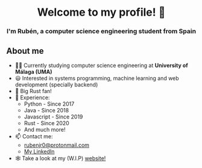 <h1 align="center">Welcome to my profile! 👋</h1>
<h3 align="center">I'm Rubén, a computer science engineering student from Spain</h3>

## About me

- 👨‍🎓 Currently studying computer science engineering at **University of Málaga (UMA)**
- 😃 Interested in systems programming, machine learning and web development (specially backend)
- 🦀 Big Rust fan!
- 💬 Experience:
  - Python      - Since 2017
  - Java        - Since 2018
  - Javascript  - Since 2019
  - Rust        - Since 2020
  - And much more!
- 📫 Contact me: 
  - [rubenjr0@protonmail.com](mailto:rubenjr0@protonmail.com)
  - [My LinkedIn](https://www.linkedin.com/in/rubenjr0/)
- 🕸️ Take a look at my (W.I.P) [website!](http://rubenjr0.github.io/)

<!---
## Some stats

[![Top Langs](https://github-readme-stats.vercel.app/api/top-langs/?username=rubenjr0&show_icons=true)](https://github.com/anuraghazra/github-readme-stats)

**rubenjr0/rubenjr0** is a ✨ _special_ ✨ repository because its `README.md` (this file) appears on your GitHub profile.
-->

